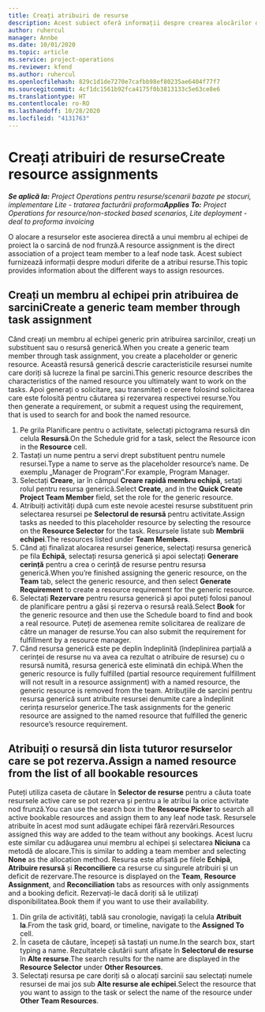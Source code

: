 ```yaml
---
title: Creați atribuiri de resurse
description: Acest subiect oferă informații despre crearea alocărilor de resurse generice și denumite.
author: ruhercul
manager: Annbe
ms.date: 10/01/2020
ms.topic: article
ms.service: project-operations
ms.reviewer: kfend
ms.author: ruhercul
ms.openlocfilehash: 829c1d1de7270e7cafbb98ef80235ae6404f77f7
ms.sourcegitcommit: 4cf1dc1561b92fca4175f0b3813133c5e63ce8e6
ms.translationtype: HT
ms.contentlocale: ro-RO
ms.lasthandoff: 10/28/2020
ms.locfileid: "4131763"
---
```

# <a name="create-resource-assignments"></a><span data-ttu-id="51957-103">Creați atribuiri de resurse</span><span class="sxs-lookup"><span data-stu-id="51957-103">Create resource assignments</span></span>

<span data-ttu-id="51957-104">_**Se aplică la:** Project Operations pentru resurse/scenarii bazate pe stocuri, implementare Lite - tratarea facturării proforma_</span><span class="sxs-lookup"><span data-stu-id="51957-104">_**Applies To:** Project Operations for resource/non-stocked based scenarios, Lite deployment - deal to proforma invoicing_</span></span>


<span data-ttu-id="51957-105">O alocare a resurselor este asocierea directă a unui membru al echipei de proiect la o sarcină de nod frunză.</span><span class="sxs-lookup"><span data-stu-id="51957-105">A resource assignment is the direct association of a project team member to a leaf node task.</span></span> <span data-ttu-id="51957-106">Acest subiect furnizează informații despre moduri diferite de a atribui resurse.</span><span class="sxs-lookup"><span data-stu-id="51957-106">This topic provides information about the different ways to assign resources.</span></span>

## <a name="create-a-generic-team-member-through-task-assignment"></a><span data-ttu-id="51957-107">Creați un membru al echipei prin atribuirea de sarcini</span><span class="sxs-lookup"><span data-stu-id="51957-107">Create a generic team member through task assignment</span></span>


<span data-ttu-id="51957-108">Când creați un membru al echipei generic prin atribuirea sarcinilor, creați un substituent sau o resursă generică.</span><span class="sxs-lookup"><span data-stu-id="51957-108">When you create a generic team member through task assignment, you create a placeholder or generic resource.</span></span> <span data-ttu-id="51957-109">Această resursă generică descrie caracteristicile resursei numite care doriți să lucreze la final pe sarcini.</span><span class="sxs-lookup"><span data-stu-id="51957-109">This generic resource describes the characteristics of the named resource you ultimately want to work on the tasks.</span></span> <span data-ttu-id="51957-110">Apoi generați o solicitare, sau transmiteți o cerere folosind solicitarea care este folosită pentru căutarea și rezervarea respectivei resurse.</span><span class="sxs-lookup"><span data-stu-id="51957-110">You then generate a requirement, or submit a request using the requirement, that is used to search for and book the named resource.</span></span>

1. <span data-ttu-id="51957-111">Pe grila Planificare pentru o activitate, selectați pictograma resursă din celula **Resursă**.</span><span class="sxs-lookup"><span data-stu-id="51957-111">On the Schedule grid for a task, select the Resource icon in the **Resource** cell.</span></span>
2. <span data-ttu-id="51957-112">Tastați un nume pentru a servi drept substituent pentru numele resursei.</span><span class="sxs-lookup"><span data-stu-id="51957-112">Type a name to serve as the placeholder resource’s name.</span></span> <span data-ttu-id="51957-113">De exemplu „Manager de Program”.</span><span class="sxs-lookup"><span data-stu-id="51957-113">For example, Program Manager.</span></span>
3. <span data-ttu-id="51957-114">Selectați **Creare**, iar în câmpul **Creare rapidă membru echipă**, setați rolul pentru resursa generică.</span><span class="sxs-lookup"><span data-stu-id="51957-114">Select **Create**, and in the **Quick Create Project Team Member** field, set the role for the generic resource.</span></span>
4. <span data-ttu-id="51957-115">Atribuiți activități după cum este nevoie acestei resurse substituent prin selectarea resursei pe **Selectorul de resursă** pentru activitate.</span><span class="sxs-lookup"><span data-stu-id="51957-115">Assign tasks as needed to this placeholder resource by selecting the resource on the **Resource Selector** for the task.</span></span> <span data-ttu-id="51957-116">Resursele listate sub **Membrii echipei**.</span><span class="sxs-lookup"><span data-stu-id="51957-116">The resources listed under **Team Members**.</span></span>
5. <span data-ttu-id="51957-117">Când ați finalizat alocarea resursei generice, selectați resursa generică pe fila **Echipă**, selectați resursa generică și apoi selectați **Generare cerință** pentru a crea o cerință de resurse pentru resursa generică.</span><span class="sxs-lookup"><span data-stu-id="51957-117">When you’re finished assigning the generic resource, on the **Team** tab, select the generic resource, and then select **Generate Requirement** to create a resource requirement for the generic resource.</span></span>
6. <span data-ttu-id="51957-118">Selectați **Rezervare** pentru resursa generică și apoi puteți folosi panoul de planificare pentru a găsi și rezerva o resursă reală.</span><span class="sxs-lookup"><span data-stu-id="51957-118">Select **Book** for the generic resource and then use the Schedule board to find and book a real resource.</span></span> <span data-ttu-id="51957-119">Puteți de asemenea remite solicitarea de realizare de către un manager de resurse.</span><span class="sxs-lookup"><span data-stu-id="51957-119">You can also submit the requirement for fulfillment by a resource manager.</span></span>
7. <span data-ttu-id="51957-120">Când resursa generică este pe deplin îndeplinită (îndeplinirea parțială a cerinței de resurse nu va avea ca rezultat o atribuire de resurse) cu o resursă numită, resursa generică este eliminată din echipă.</span><span class="sxs-lookup"><span data-stu-id="51957-120">When the generic resource is fully fulfilled (partial resource requirement fulfillment will not result in a resource assignment) with a named resource, the generic resource is removed from the team.</span></span> <span data-ttu-id="51957-121">Atribuțiile de sarcini pentru resursa generică sunt atribuite resursei denumite care a îndeplinit cerința resurselor generice.</span><span class="sxs-lookup"><span data-stu-id="51957-121">The task assignments for the generic resource are assigned to the named resource that fulfilled the generic resource’s resource requirement.</span></span>

## <a name="assign-a-named-resource-from-the-list-of-all-bookable-resources"></a><span data-ttu-id="51957-122">Atribuiți o resursă din lista tuturor resurselor care se pot rezerva.</span><span class="sxs-lookup"><span data-stu-id="51957-122">Assign a named resource from the list of all bookable resources</span></span>

<span data-ttu-id="51957-123">Puteți utiliza caseta de căutare în **Selector de resurse** pentru a căuta toate resursele active care se pot rezerva și pentru a le atribui la orice activitate nod frunză.</span><span class="sxs-lookup"><span data-stu-id="51957-123">You can use the search box in the **Resource Picker** to search all active bookable resources and assign them to any leaf node task.</span></span> <span data-ttu-id="51957-124">Resursele atribuite în acest mod sunt adăugate echipei fără rezervări.</span><span class="sxs-lookup"><span data-stu-id="51957-124">Resources assigned this way are added to the team without any bookings.</span></span> <span data-ttu-id="51957-125">Acest lucru este similar cu adăugarea unui membru al echipei și selectarea **Niciuna** ca metodă de alocare.</span><span class="sxs-lookup"><span data-stu-id="51957-125">This is similar to adding a team member and selecting **None** as the allocation method.</span></span> <span data-ttu-id="51957-126">Resursa este afișată pe filele **Echipă**, **Atribuire resursă** și **Reconciliere** ca resurse cu singurele atribuiri și un deficit de rezervare.</span><span class="sxs-lookup"><span data-stu-id="51957-126">The resource is displayed on the **Team**, **Resource Assignment**, and **Reconciliation** tabs as resources with only assignments and a booking deficit.</span></span> <span data-ttu-id="51957-127">Rezervați-le dacă doriți să le utilizați disponibilitatea.</span><span class="sxs-lookup"><span data-stu-id="51957-127">Book them if you want to use their availability.</span></span>

1. <span data-ttu-id="51957-128">Din grila de activități, tablă sau cronologie, navigați la celula **Atribuit la**.</span><span class="sxs-lookup"><span data-stu-id="51957-128">From the task grid, board, or timeline, navigate to the **Assigned To** cell.</span></span>
2. <span data-ttu-id="51957-129">În caseta de căutare, începeți să tastați un nume.</span><span class="sxs-lookup"><span data-stu-id="51957-129">In the search box, start typing a name.</span></span> <span data-ttu-id="51957-130">Rezultatele căutării sunt afișate în **Selectorul de resurse** în **Alte resurse**.</span><span class="sxs-lookup"><span data-stu-id="51957-130">The search results for the name are displayed in the **Resource Selector** under **Other Resources**.</span></span>
3. <span data-ttu-id="51957-131">Selectați resursa pe care doriți să o alocați sarcinii sau selectați numele resursei de mai jos sub **Alte resurse ale echipei**.</span><span class="sxs-lookup"><span data-stu-id="51957-131">Select the resource that you want to assign to the task or select the name of the resource under **Other Team Resources**.</span></span>
